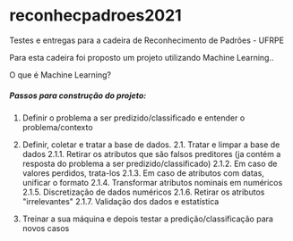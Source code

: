# reconhecpadroes2021
Testes e entregas para a cadeira de Reconhecimento de Padrões - UFRPE


Para esta cadeira foi proposto um projeto utilizando Machine Learning..


O que é Machine Learning?



<h5>Passos para construção do projeto:</h5>

1. Definir o problema a ser predizido/classificado e entender o problema/contexto
2. Definir, coletar e tratar a base de dados.
    2.1. Tratar e limpar a base de dados
        2.1.1. Retirar os atributos que são falsos preditores (ja contém a resposta do problema a ser predizido/classificado)
        2.1.2. Em caso de valores perdidos, trata-los
        2.1.3. Em caso de atributos com datas, unificar o formato
        2.1.4. Transformar atributos nominais em numéricos
        2.1.5. Discretização de dados numéricos
        2.1.6. Retirar os atributos "irrelevantes"
        2.1.7. Validação dos dados e estatística
        

3. Treinar a sua máquina e depois testar a predição/classificação para novos casos
        
